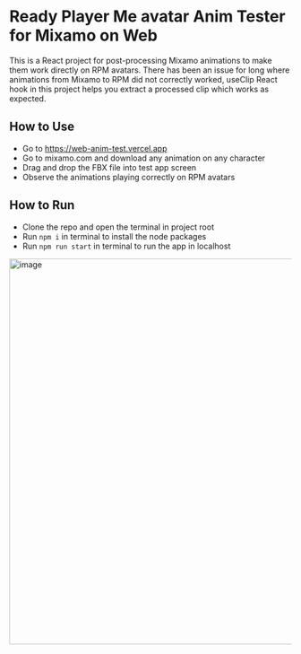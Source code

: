 # Ready Player Me avatar Anim Tester for Mixamo on Web

This is a React project for post-processing Mixamo animations to make them work directly on RPM avatars.
There has been an issue for long where animations from Mixamo to RPM did not correctly worked, useClip React hook in this project helps you extract a processed clip which works as expected.

## How to Use
- Go to https://web-anim-test.vercel.app
- Go to mixamo.com and download any animation on any character
- Drag and drop the FBX file into test app screen
- Observe the animations playing correctly on RPM avatars

## How to Run
- Clone the repo and open the terminal in project root
- Run `npm i` in terminal to install the node packages
- Run `npm run start` in terminal to run the app in localhost

<img width="688" alt="image" src="https://github.com/srcnalt/web-anim-test/assets/3163281/3998a83e-f7a8-4953-a962-b3cca055a69a">
